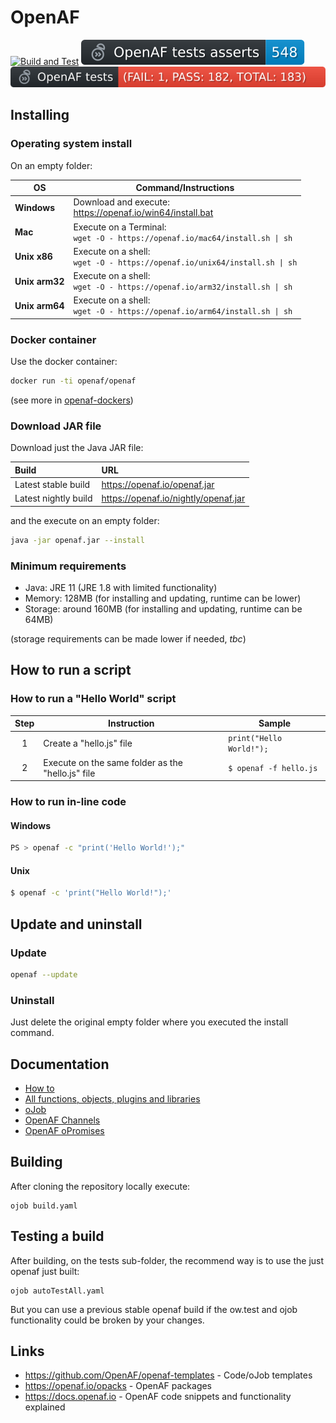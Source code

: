 # OpenAF

[![Build and Test](https://github.com/OpenAF/openaf/actions/workflows/build-and-test.yml/badge.svg)](https://github.com/OpenAF/openaf/actions/workflows/build-and-test.yml)
![asserts](tests/asserts.svg)
[![tests](tests/results.svg)](tests/autoTestAll.md)

## Installing

### Operating system install

On an empty folder:

| OS | Command/Instructions |
|----|----------------------|
| **Windows** | Download and execute:<br/> https://openaf.io/win64/install.bat |
| **Mac** | Execute on a Terminal:<br/>````wget -O - https://openaf.io/mac64/install.sh \| sh```` |
| **Unix x86** | Execute on a shell:<br/>````wget -O - https://openaf.io/unix64/install.sh \| sh```` |
| **Unix arm32** | Execute on a shell:<br/>````wget -O - https://openaf.io/arm32/install.sh \| sh```` |
| **Unix arm64** | Execute on a shell:<br/>````wget -O - https://openaf.io/arm64/install.sh \| sh````|

### Docker container

Use the docker container:

````bash
docker run -ti openaf/openaf
````

(see more in [openaf-dockers](https://github.com/OpenAF/openaf-dockers))

### Download JAR file

Download just the Java JAR file:

| Build | URL |
|:----- |:--- |
| Latest stable build | https://openaf.io/openaf.jar |
| Latest nightly build | https://openaf.io/nightly/openaf.jar |

and the execute on an empty folder:

````bash
java -jar openaf.jar --install
````

### Minimum requirements

* Java: JRE 11 (JRE 1.8 with limited functionality)
* Memory: 128MB (for installing and updating, runtime can be lower)
* Storage: around 160MB (for installing and updating, runtime can be 64MB)

(storage requirements can be made lower if needed, _tbc_)

## How to run a script

### How to run a "Hello World" script

| Step | Instruction | Sample |
|:----:|-------------|--------|
| 1 | Create a "hello.js" file | ````print("Hello World!");```` |
| 2 | Execute on the same folder as the "hello.js" file | ````$ openaf -f hello.js```` |

### How to run in-line code

#### Windows

````sh
PS > openaf -c "print('Hello World!');"
````

#### Unix

````sh
$ openaf -c 'print("Hello World!");'
````

## Update and uninstall

### Update

````sh
openaf --update
````

### Uninstall

Just delete the original empty folder where you executed the install command.

## Documentation

* [How to](https://docs.openaf.io/docs/howto/)
* [All functions, objects, plugins and libraries](https://docs.openaf.io/docs/reference/)
* [oJob](https://docs.openaf.io/docs/concepts/oJob.html)
* [OpenAF Channels](https://docs.openaf.io/docs/concepts/OpenAF-Channels.html)
* [OpenAF oPromises](https://docs.openaf.io/docs/concepts/OpenAF-oPromise.html)
<!--* [Code tips & tricks](Tips-&-tricks)-->

## Building

After cloning the repository locally execute: 

````
ojob build.yaml
````

## Testing a build

After building, on the tests sub-folder, the recommend way is to use the just openaf just built:

````
ojob autoTestAll.yaml
````

But you can use a previous stable openaf build if the ow.test and ojob functionality could be broken by your changes.

## Links

* https://github.com/OpenAF/openaf-templates - Code/oJob templates
* https://openaf.io/opacks - OpenAF packages
* https://docs.openaf.io - OpenAF code snippets and functionality explained
